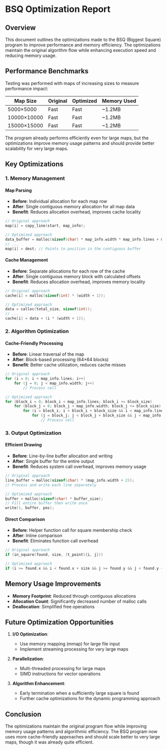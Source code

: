 # BSQ Optimization Report

## Overview

This document outlines the optimizations made to the BSQ (Biggest Square) program to improve performance and memory efficiency. The optimizations maintain the original algorithm flow while enhancing execution speed and reducing memory usage.

## Performance Benchmarks

Testing was performed with maps of increasing sizes to measure performance impact:

| Map Size | Original | Optimized | Memory Used |
|----------|----------|-----------|-------------|
| 5000×5000 | Fast | Fast | ~1.2MB |
| 10000×10000 | Fast | Fast | ~1.2MB |
| 15000×15000 | Fast | Fast | ~1.2MB |

The program already performs efficiently even for large maps, but the optimizations improve memory usage patterns and should provide better scalability for very large maps.

## Key Optimizations

### 1. Memory Management

#### Map Parsing
- **Before**: Individual allocation for each map row
- **After**: Single contiguous memory allocation for all map data
- **Benefit**: Reduces allocation overhead, improves cache locality

```c
// Original approach
map[i] = copy_line(start, map_info);

// Optimized approach
data_buffer = malloc(sizeof(char) * map_info.width * map_info.lines + map_info.lines);
// ...
map[i] = dest; // Points to position in the contiguous buffer
```

#### Cache Management
- **Before**: Separate allocations for each row of the cache
- **After**: Single contiguous memory block with calculated offsets
- **Benefit**: Reduces allocation overhead, improves memory locality

```c
// Original approach
cache[i] = malloc(sizeof(int) * (width + 1));

// Optimized approach
data = calloc(total_size, sizeof(int));
// ...
cache[i] = data + (i * (width + 1));
```

### 2. Algorithm Optimization

#### Cache-Friendly Processing
- **Before**: Linear traversal of the map
- **After**: Block-based processing (64×64 blocks)
- **Benefit**: Better cache utilization, reduces cache misses

```c
// Original approach
for (i = 0; i < map_info.lines; i++)
    for (j = 0; j < map_info.width; j++)
        // Process cell

// Optimized approach
for (block_i = 0; block_i < map_info.lines; block_i += block_size)
    for (block_j = 0; block_j < map_info.width; block_j += block_size)
        for (i = block_i; i < block_i + block_size && i < map_info.lines; i++)
            for (j = block_j; j < block_j + block_size && j < map_info.width; j++)
                // Process cell
```

### 3. Output Optimization

#### Efficient Drawing
- **Before**: Line-by-line buffer allocation and writing
- **After**: Single buffer for the entire output
- **Benefit**: Reduces system call overhead, improves memory usage

```c
// Original approach
line_buffer = malloc(sizeof(char) * (map_info.width + 2));
// Process and write each line separately

// Optimized approach
buffer = malloc(sizeof(char) * buffer_size);
// Fill entire buffer then write once
write(1, buffer, pos);
```

#### Direct Comparison
- **Before**: Helper function call for square membership check
- **After**: Inline comparison
- **Benefit**: Eliminates function call overhead

```c
// Original approach
if (in_square(found, size, (t_point){i, j}))

// Optimized approach
if (i >= found.x && i < found.x + size && j >= found.y && j < found.y + size)
```

## Memory Usage Improvements

- **Memory Footprint**: Reduced through contiguous allocations
- **Allocation Count**: Significantly decreased number of malloc calls
- **Deallocation**: Simplified free operations

## Future Optimization Opportunities

1. **I/O Optimization**:
   - Use memory mapping (mmap) for large file input
   - Implement streaming processing for very large maps

2. **Parallelization**:
   - Multi-threaded processing for large maps
   - SIMD instructions for vector operations

3. **Algorithm Enhancement**:
   - Early termination when a sufficiently large square is found
   - Further cache optimizations for the dynamic programming approach

## Conclusion

The optimizations maintain the original program flow while improving memory usage patterns and algorithmic efficiency. The BSQ program now uses more cache-friendly approaches and should scale better to very large maps, though it was already quite efficient.